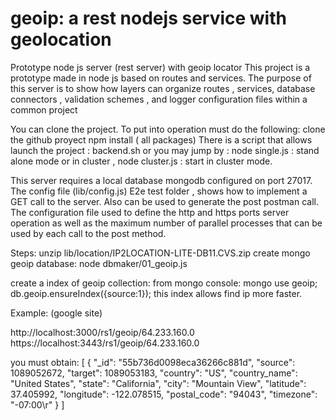 geoip: a rest nodejs service with geolocation
==============================================

Prototype node js server (rest server) with geoip locator
This project is a prototype made ​​in node js based on routes and services.
The purpose of this server is to show how layers can organize routes ,
services, database connectors , validation schemes , and logger configuration 
files within a common project

You can clone the project. To put into operation must do the following:
clone the github proyect
npm install ( all packages)
There is a script that allows launch the project :
backend.sh
or you may jump by :
node single.js : stand alone mode or in cluster ,
node cluster.js : start in cluster mode.

This server requires a local database mongodb configured on port 27017.
The config file (lib/config.js) 
E2e test folder , shows how to implement a GET call to the server.
Also can be used to generate the post postman call.
The configuration file used to define the http and https ports server 
operation as well as the maximum number of parallel processes that can 
be used by each call to the post method.

Steps:
unzip lib/location/IP2LOCATION-LITE-DB11.CVS.zip
create mongo geoip database:
node dbmaker/01_geoip.js

create a index of geoip collection:
from mongo console:
mongo
use geoip;
db.geoip.ensureIndex({source:1});
this index allows find ip more faster.

Example: (google site)

http://localhost:3000/rs1/geoip/64.233.160.0
https://localhost:3443/rs1/geoip/64.233.160.0

			
you must obtain:
[
  {
    "_id": "55b736d0098eca36266c881d",
    "source": 1089052672,
    "target": 1089053183,
    "country": "US",
    "country_name": "United States",
    "state": "California",
    "city": "Mountain View",
    "latitude": 37.405992,
    "longitude": -122.078515,
    "postal_code": "94043",
    "timezone": "-07:00\r"
  }
]


